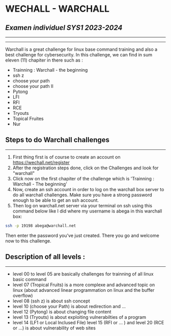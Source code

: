 # WECHALL - WARCHALL
## _Examen individuel SYS1 2023-2024_

------------------------------
------------------------------

Warchall is a great challenge for linux base command training and also a best challenge for cybersecurity. In this challenge, we can find in sum eleven (11) chapiter in there such as : 
- Trainning : Warchall - the beginning
- ssh z
- choose your path
- choose your path II
- Pytong
- LFI
- RFI
- RCE
- Tryouts
- Topical Fruites
- Nur

## Steps to do Warchall challenges
---
1) First thing first is of course to create an account on https://wechall.net/register
2) After the registration steps done, click on the Challenges and look for "warchall"
3) Click now on the first chapiter of the challenge which is 'Trainning : Warchall - The beginning'
4) Now, create an ssh account in order to log on the warchall box server to do all warchall challenges. Make sure you have a strong password enough to be able to get an ssh account.
5) Then log on warchall.net server via your terminal on ssh using this command below like I did where my username is abega in this warchall box:
```sh
ssh -p 19198 abega@warchall.net
```
Then enter the password you've just created. There you go and welcome now to this challenge.


## Description of all levels :
--------------
- level 00 to level 05 are basically challenges for trainning of all linux basic command
- level 07 (Tropical Fruits) is a more complexe and advanced topic on linux (about advanced linear programmation on linux and the buffer overflow)
- level 08 (ssh z) is about ssh concept
- level 10 (choose your Path) is about redirection and ...
- level 12 (Pytong) is about changing file content
- level 13 (Tryouts) is about exploiting vulnerabilties of a program
- level 14 (LF1 or Local Inclused File) level 15 (RFI or ... ) and level 20 (RCE or ...) is about vulnerability of web sites
